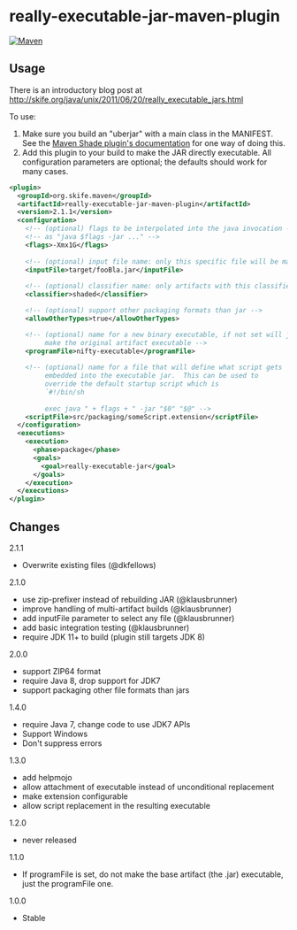 # really-executable-jar-maven-plugin

[![Maven](https://img.shields.io/maven-central/v/org.skife.maven/really-executable-jar-maven-plugin)](https://central.sonatype.com/search?q=really-executable-jar-maven-plugin&namespace=org.skife.maven)

## Usage

There is an introductory blog post at http://skife.org/java/unix/2011/06/20/really_executable_jars.html

To use:

1. Make sure you build an "uberjar" with a main class in the MANIFEST. See the [Maven Shade plugin's documentation](https://maven.apache.org/plugins/maven-shade-plugin/examples/executable-jar.html) for one way of doing this. 
2. Add this plugin to your build to make the JAR directly executable. All configuration parameters are optional; the defaults should work for many cases.

```xml
<plugin>
  <groupId>org.skife.maven</groupId>
  <artifactId>really-executable-jar-maven-plugin</artifactId>
  <version>2.1.1</version>
  <configuration>
    <!-- (optional) flags to be interpolated into the java invocation -->
    <!-- as "java $flags -jar ..." -->
    <flags>-Xmx1G</flags>
    
    <!-- (optional) input file name: only this specific file will be made executable -->
    <inputFile>target/fooBla.jar</inputFile>
    
    <!-- (optional) classifier name: only artifacts with this classifier are made executable -->
    <classifier>shaded</classifier>

    <!-- (optional) support other packaging formats than jar -->
    <allowOtherTypes>true</allowOtherTypes>

    <!-- (optional) name for a new binary executable, if not set will just
         make the original artifact executable -->
    <programFile>nifty-executable</programFile>
    
    <!-- (optional) name for a file that will define what script gets
         embedded into the executable jar.  This can be used to
         override the default startup script which is
         `#!/bin/sh
         
         exec java " + flags + " -jar "$0" "$@" -->
    <scriptFile>src/packaging/someScript.extension</scriptFile>
  </configuration>
  <executions>
    <execution>
      <phase>package</phase>
      <goals>
        <goal>really-executable-jar</goal>
      </goals>
    </execution>
  </executions>
</plugin>
```

## Changes

2.1.1 
- Overwrite existing files (@dkfellows)

2.1.0
- use zip-prefixer instead of rebuilding JAR (@klausbrunner)
- improve handling of multi-artifact builds (@klausbrunner)
- add inputFile parameter to select any file (@klausbrunner)
- add basic integration testing (@klausbrunner)
- require JDK 11+ to build (plugin still targets JDK 8) 

2.0.0 
- support ZIP64 format
- require Java 8, drop support for JDK7
- support packaging other file formats than jars

1.4.0 
- require Java 7, change code to use JDK7 APIs
- Support Windows
- Don't suppress errors

1.3.0 
- add helpmojo
- allow attachment of executable instead of unconditional replacement
- make extension configurable
- allow script replacement in the resulting executable

1.2.0 
- never released

1.1.0 
- If programFile is set, do not make the base artifact (the .jar) executable, just the programFile one.

1.0.0 
- Stable


